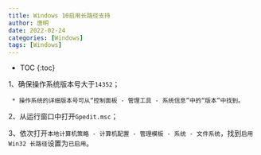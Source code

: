 ```yaml
---
title: Windows 10启用长路径支持
author: 唐明
date: 2022-02-24
categories: [Windows]
tags: [Windows]
---
```

* TOC
{:toc}

1、确保操作系统版本号大于`14352`；

     * 操作系统的详细版本号可从“控制面板 - 管理工具 - 系统信息”中的“版本”中找到。

2、从运行窗口中打开`Gpedit.msc`；

3、依次打开`本地计算机策略 - 计算机配置 - 管理模板 - 系统 - 文件系统`，找到`启用 Win32 长路径`设置为`已启用`。